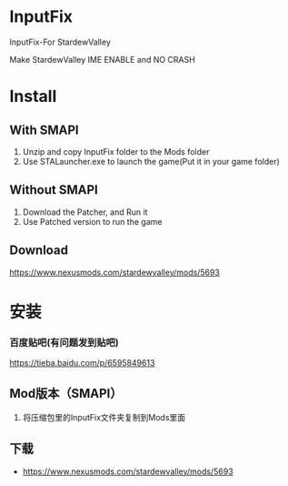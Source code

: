 # InputFix
InputFix-For StardewValley

Make StardewValley IME ENABLE and NO CRASH
# Install
## With SMAPI
1. Unzip and copy InputFix folder to the Mods folder
2. Use STALauncher.exe to launch the game(Put it in your game folder)
## Without SMAPI
1. Download the Patcher, and Run it
2. Use Patched version to run the game
## Download
https://www.nexusmods.com/stardewvalley/mods/5693
# 安装
### 百度贴吧(有问题发到贴吧)
https://tieba.baidu.com/p/6595849613
## Mod版本（SMAPI）
1. 将压缩包里的InputFix文件夹复制到Mods里面
## 下载
- https://www.nexusmods.com/stardewvalley/mods/5693
